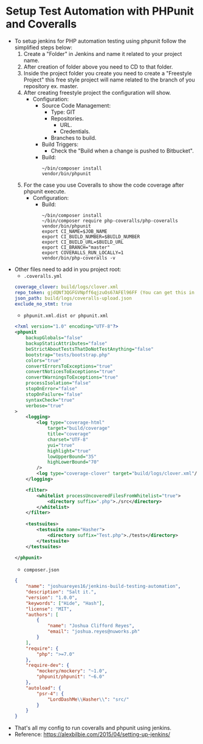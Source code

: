 # Setup Test Automation with PHPunit and Coveralls

- To setup jenkins for PHP automation testing using phpunit follow the simplified steps below:
    1. Create a "Folder" in Jenkins and name it related to your project name.
    2. After creation of folder above you need to CD to that folder.
    3. Inside the project folder you create you need to create a "Freestyle Project"
       this free style project will name related to the branch of you repository ex. master.
    4. After creating freestyle project the configuration will show.
        - Configuration:
            - Source Code Management:
                - Type: GIT
                - Repositories.
                    - URL.
                    - Credentials.
                - Branches to build.
            - Build Triggers:
                - Check the "Build when a change is pushed to Bitbucket".
            - Build:
                ```
                ~/bin/composer install
                vendor/bin/phpunit
                ```
    5. For the case you use Coveralls to show the code coverage after phpunit execute.
        - Configuration:
            - Build:
                ```
                ~/bin/composer install
                ~/bin/composer require php-coveralls/php-coveralls
                vendor/bin/phpunit
                export CI_NAME=$JOB_NAME
                export CI_BUILD_NUMBER=$BUILD_NUMBER
                export CI_BUILD_URL=$BUILD_URL
                export CI_BRANCH="master"
                export COVERALLS_RUN_LOCALLY=1
                vendor/bin/php-coveralls -v
                ```
- Other files need to add in you project root:
    - ```.coveralls.yml```
    ```yml
    coverage_clover: build/logs/clover.xml
    repo_token: gjdQNf3QGFGVNpff6qjzuOs67AFEl96FF (You can get this in your coveralls repo setting)
    json_path: build/logs/coveralls-upload.json
    exclude_no_stmt: true
    ```
    - ```phpunit.xml.dist or phpunit.xml```
    ```xml
    <?xml version="1.0" encoding="UTF-8"?>
    <phpunit 
        backupGlobals="false"
        backupStaticAttributes="false"
        beStrictAboutTestsThatDoNotTestAnything="false"
        bootstrap="tests/bootstrap.php"
        colors="true"
        convertErrorsToExceptions="true"
        convertNoticesToExceptions="true"
        convertWarningsToExceptions="true"
        processIsolation="false"
        stopOnError="false"
        stopOnFailure="false"
        syntaxCheck="true"
        verbose="true"
    >
        <logging>
            <log type="coverage-html" 
                target="build/coverage" 
                title="coverage" 
                charset="UTF-8" 
                yui="true" 
                highlight="true" 
                lowUpperBound="35" 
                highLowerBound="70"
            />
            <log type="coverage-clover" target="build/logs/clover.xml"/>
        </logging>

        <filter>
            <whitelist processUncoveredFilesFromWhitelist="true">
                <directory suffix=".php">./src</directory>
            </whitelist>
        </filter>
        
        <testsuites>
            <testsuite name="Hasher">
                <directory suffix="Test.php">./tests</directory>
            </testsuite>
        </testsuites>
        
    </phpunit>
    ```
    - ```composer.json```
    ```json
    {
        "name": "joshuareyes16/jenkins-build-testing-automation",
        "description": "Salt it.",
        "version": "1.0.0",
        "keywords": ["Hide", "Hash"],
        "license": "MIT",
        "authors": [
            {
                "name": "Joshua Clifford Reyes",
                "email": "joshua.reyes@nuworks.ph"
            }
        ],
        "require": {
            "php": ">=7.0"
        },
        "require-dev": {
            "mockery/mockery": "~1.0",
            "phpunit/phpunit": "~6.0"
        },
        "autoload": {
            "psr-4": {
                "LordDashMe\\Hasher\\": "src/"
            }
        }
    }
    ```
- That's all my config to run coveralls and phpunit using jenkins.
- Reference: https://alexbilbie.com/2015/04/setting-up-jenkins/